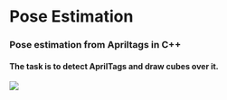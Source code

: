 # Pose Estimation
### Pose estimation from Apriltags in C++

#### The task is to detect AprilTags and draw cubes over it.

![](./readme_files/cube.gif)
